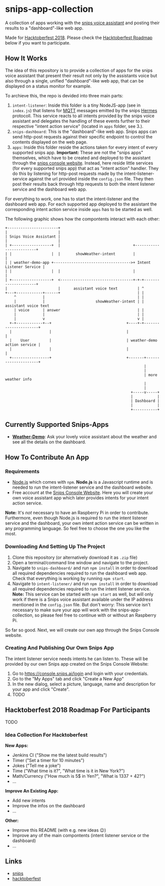 # snips-app-collection

A collection of apps working with the [snips voice assistant](https://makers.snips.ai/) and posting their results to a "dashboard"-like web app.

Made for [Hacktoberfest 2018](https://hacktoberfest.digitalocean.com/). Please check the [Hacktoberfest Roadmap](https://github.com/senior-cyber-developer/snips-app-collection#hacktoberfest-2018-roadmap-for-participants) below if you want to participate.

## How It Works

The idea of this repository is to provide a collection of apps for the snips voice assistant that present their result not only by the assistants voice but also through a single, unified "dashboard"-like web app, that can be displayed on a status monitor for example.

To archieve this, the repo is devided into three main parts:

1. `intent-listener`: Inside this folder is a tiny NodeJS-app (see in `index.js`) that listens for [MQTT](https://en.wikipedia.org/wiki/MQTT) messages emitted by the snips [Hermes](https://snips.gitbook.io/documentation/ressources/hermes-protocol) protocoll. This service reacts to all intents provided by the snips voice assistant and delegates the handling of these events further to their respective "intent action service" (located in `apps` folder, see 3.).
2. `snips-dashboard`: This is the "dashboard"-like web app. Snips apps can send http-post requests against their specific endpoint to control the contents displayed on the web page.
3. `apps`: Inside this folder reside the actions taken for every intent of every supported snips app. **Important:** These are not the "snips apps" themselves, which have to be created and deployed to the assistant through the [snips console website](https://console.snips.ai/). Instead, here reside little services (for every supported snips app) that act as "intent action" handler. They do this by listening for http-post requests made by the intent-listener-service against the url provided inside the `config.json` file. They then post their results back through http requests to both the intent listener service and the dashboard web app.

For everything to work, one has to start the intent-listener and the dashboard web app. For each supported app deployed to the assistant the corresponding intent action service inside `apps` has to be started as well.

The following graphic shows how the compontents interact with each other:
```
+-----------------------+
|                       |
| Snips Voice Assistant |
|                       |
| +------------------+  |                                 +-------------------------+
| |                  |  |       showWeather-intent        |                         |
| | weather-demo-app +----------------------------------->+ Intent Listener Service |
| |                  |  |                                 |                         |
| +------------------+  <---------------------------------+-+-+---------------------+
|                       |      assistant voice text         | ^
+---+------------+------+                                   | |
    ^            |                                          | |
    |            |                       showWeather-intent | | assistant voice text
    | voice      | answer                                   | |
    |            |                                          | |
    |            v                                          v |
  +-+------------+--+                                  +----+-+----------------------+
  |                 |                                  |                             |
  |    User         |                                  | weather-demo action service |
  |                 |                                  |                             |
  +-----------------+                                  +-------+---------------------+
                                                               |
                                                               |
                                                               | more weather info
                                                               |
                                                               |
                                                         +-----v-----+
                                                         |           |
                                                         | Dashboard |
                                                         |           |
                                                         +-----------+
```

## Currently Supported Snips-Apps

* [__Weather-Demo__](https://console.snips.ai/store/en/bundle_mp7rG4po7mE): Ask your lovely voice assistant about the weather and see all the details on the dashboard.

## How To Contribute An App

### Requirements

* [Node.js](https://nodejs.org/en/) which comes with `npm`. __Node.js__ is a Javascript runtime and is needed to run the intent-listener service and the dashboard website.
* Free account at the [Snips Console Website](https://console.snips.ai/login). Here you will create your own voice assistant app which later provides intents for your intent action service.

**Note:** It's _not_ necessary to have an Raspberry Pi in order to contribute. Furthermore, even though Node.js is required to run the intent listener service and the dashboard, your own intent action service can be written in any programming language. So feel free to choose the one you like the most.

### Downloading And Setting Up The Project

1. Clone this repository (or alternatively download it as `.zip` file)
2. Open a terminal/command line window and navigate to the project.
3. Navigate to `snips-dashboard/` and run `npm install` in order to download all required dependencies required to run the dashboard web app. Check that everything is working by running `npm start`.
4. Navigate to `intent-listener/` and run `npm install` in order to download all required dependencies required to run the intent listener service. __Note:__ This service can be started with `npm start` as well, but will only work if there is a Snips voice assistant available under the IP address mentioned in the `config.json` file. But don't worry: This service isn't necessary to make sure your app will work with the snips-app-collection, so please feel free to continue with or without an Raspberry Pi.

So far so good. Next, we will create our own app through the Snips Console website.

### Creating And Publishing Our Own Snips App

The intent listener service needs intents he can listen to. These will be provided by our own Snips app created on the Snips Console Website:

1. Go to https://console.snips.ai/login and login with your credentials.
2. Go to the "My Apps" tab and click "Create a New App"
3. In the new dialog, select a picture, language, name and description for your app and click "Create".
4. TODO

## Hacktoberfest 2018 Roadmap For Participants

TODO

### Idea Collection For Hacktoberfest

__New Apps:__

* Jenkins CI ("Show me the latest build results")
* Timer ("Set a timer for 10 minutes")
* Jokes ("Tell me a joke")
* Time ("What time is it?", "What time is it in New York?")
* Math/Currency ("How much is 5$ in Yen?", "What is 1337 + 42?")
* ...

__Improve An Existing App:__

* Add new intents
* Improve the infos on the dashboard
* ...

__Other:__

* Improve this README (with e.g. new ideas :wink:)
* Improve any of the main compontents (intent listener service or the dashboard)
* ...

## Links

* [snips](https://makers.snips.ai/)
* [hacktoberfest](https://hacktoberfest.digitalocean.com/)